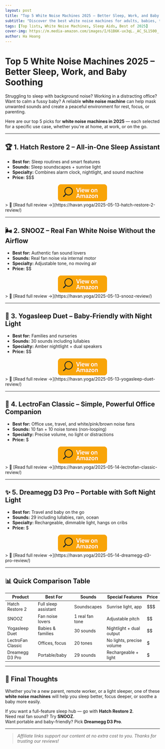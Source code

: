 ```yaml
---
layout: post
title: "Top 5 White Noise Machines 2025 – Better Sleep, Work, and Baby Soothing"
subtitle: "Discover the best white noise machines for adults, babies, travel, and work in 2025."
tags: [Top lists, White Noise Machines, Sleep Aids, Best of 2025]
cover-img: https://m.media-amazon.com/images/I/61B6K-ux3qL._AC_SL1500_.jpg
author: Ha Hoang
---
```


# Top 5 White Noise Machines 2025 – Better Sleep, Work, and Baby Soothing

Struggling to sleep with background noise? Working in a distracting office? Want to calm a fussy baby? A reliable **white noise machine** can help mask unwanted sounds and create a peaceful environment for rest, focus, or parenting.

Here are our top 5 picks for **white noise machines in 2025** — each selected for a specific use case, whether you're at home, at work, or on the go.

---

## 🏆 1. Hatch Restore 2 – All-in-One Sleep Assistant

- **Best for:** Sleep routines and smart features  
- **Sounds:** Sleep soundscapes + sunrise light  
- **Specialty:** Combines alarm clock, nightlight, and sound machine  
- **Price:** $$$  
<div style="text-align:center;">
  <a href="https://amzn.to/3YDKuhx?tag=havan07-20" target="_blank" rel="nofollow noopener">
    <img src="/assets/img/view.png" alt="View on Amazon" style="width:160px; height:auto;" />
  </a>
</div>
> 🔗 [Read full review →](https://havan.yoga/2025-05-13-hatch-restore-2-review/)

---

## 🌬 2. SNOOZ – Real Fan White Noise Without the Airflow

- **Best for:** Authentic fan sound lovers  
- **Sounds:** Real fan noise via internal motor  
- **Specialty:** Adjustable tone, no moving air  
- **Price:** $$  
<div style="text-align:center;">
  <a href="https://amzn.to/4mdvHEn?tag=havan07-20" target="_blank" rel="nofollow noopener">
    <img src="/assets/img/view.png" alt="View on Amazon" style="width:160px; height:auto;" />
  </a>
</div>
> 🔗 [Read full review →](https://havan.yoga/2025-05-13-snooz-review/)

---

## 👶 3. Yogasleep Duet – Baby-Friendly with Night Light

- **Best for:** Families and nurseries  
- **Sounds:** 30 sounds including lullabies  
- **Specialty:** Amber nightlight + dual speakers  
- **Price:** $$  
<div style="text-align:center;">
  <a href="https://amzn.to/43jjQvV?tag=havan07-20" target="_blank" rel="nofollow noopener">
    <img src="/assets/img/view.png" alt="View on Amazon" style="width:160px; height:auto;" />
  </a>
</div>
> 🔗 [Read full review →](https://havan.yoga/2025-05-13-yogasleep-duet-review/)

---

## 🧳 4. LectroFan Classic – Simple, Powerful Office Companion

- **Best for:** Office use, travel, and white/pink/brown noise fans  
- **Sounds:** 10 fan + 10 noise tones (non-looping)  
- **Specialty:** Precise volume, no light or distractions  
- **Price:** $  
<div style="text-align:center;">
  <a href="https://amzn.to/3GSqrWC?tag=havan07-20" target="_blank" rel="nofollow noopener">
    <img src="/assets/img/view.png" alt="View on Amazon" style="width:160px; height:auto;" />
  </a>
</div>
> 🔗 [Read full review →](https://havan.yoga/2025-05-14-lectrofan-classic-review/)

---

## ✨ 5. Dreamegg D3 Pro – Portable with Soft Night Light

- **Best for:** Travel and baby on the go  
- **Sounds:** 29 including lullabies, rain, ocean  
- **Specialty:** Rechargeable, dimmable light, hangs on cribs  
- **Price:** $  
<div style="text-align:center;">
  <a href="https://amzn.to/3Vq66nF?tag=havan07-20" target="_blank" rel="nofollow noopener">
    <img src="/assets/img/view.png" alt="View on Amazon" style="width:160px; height:auto;" />
  </a>
</div>
> 🔗 [Read full review →](https://havan.yoga/2025-05-14-dreamegg-d3-pro-review/)

---

## 📊 Quick Comparison Table

| Product | Best For | Sounds | Special Features | Price |
|---------|----------|--------|------------------|--------|
| Hatch Restore 2 | Full sleep assistant | Soundscapes | Sunrise light, app | $$$ |
| SNOOZ | Fan noise lovers | 1 real fan tone | Adjustable pitch | $$ |
| Yogasleep Duet | Babies & families | 30 sounds | Nightlight + dual output | $$ |
| LectroFan Classic | Offices, focus | 20 tones | No lights, precise volume | $ |
| Dreamegg D3 Pro | Portable/baby | 29 sounds | Rechargeable + light | $ |

---

## 🌙 Final Thoughts

Whether you’re a new parent, remote worker, or a light sleeper, one of these **white noise machines** will help you sleep better, focus deeper, or soothe a baby more easily.

If you want a full-feature sleep hub — go with **Hatch Restore 2**.  
Need real fan sound? Try **SNOOZ**.  
Want portable and baby-friendly? Pick **Dreamegg D3 Pro**.

---

> *Affiliate links support our content at no extra cost to you. Thanks for trusting our reviews!*
